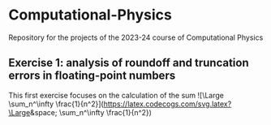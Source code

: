 # Computational-Physics
Repository for the projects of the 2023-24 course of Computational Physics
## Exercise 1: analysis of roundoff and truncation errors in floating-point numbers
This first exercise focuses on the calculation of the sum ![\Large \sum_n^\infty \frac{1}{n^2}](https://latex.codecogs.com/svg.latex?\Large&space; \sum_n^\infty \frac{1}{n^2}) 

